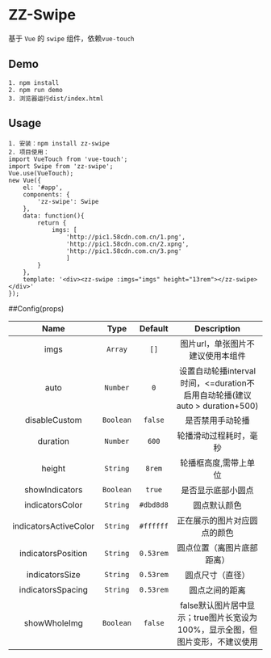 
# ZZ-Swipe

基于 `Vue` 的 `swipe` 组件，依赖`vue-touch`

## Demo
``` 
1. npm install  
2. npm run demo
3. 浏览器运行dist/index.html
```
## Usage

``` 
1. 安装：npm install zz-swipe
2. 项目使用： 
import VueTouch from 'vue-touch';
import Swipe from 'zz-swipe';
Vue.use(VueTouch); 
new Vue({
    el: '#app',
    components: {
        'zz-swipe': Swipe
    },
    data: function(){
        return {    
            imgs: [
                'http://pic1.58cdn.com.cn/1.png', 
                'http://pic1.58cdn.com.cn/2.xpng',
                'http://pic1.58cdn.com.cn/3.png'
                ]
        }
    },
    template: '<div><zz-swipe :imgs="imgs" height="13rem"></zz-swipe></div>'
});
```

##Config(props)
  
| Name          | Type          | Default  | Description |
|:-------------:|:-------------:|:--------:|:-----------:|
| imgs     | `Array`  | `[]` | 图片url，单张图片不建议使用本组件 |
| auto     | `Number`| `0`| 设置自动轮播interval时间，<=duration不启用自动轮播(建议auto > duration+500) |
| disableCustom | `Boolean` | `false`| 是否禁用手动轮播 |
| duration | `Number` | `600` | 轮播滑动过程耗时，毫秒 |
| height | `String` | `8rem` | 轮播框高度,需带上单位 |
| showIndicators | `Boolean` | `true` | 是否显示底部小圆点 |
| indicatorsColor | `String` | `#dbd8d8` | 圆点默认颜色 |
| indicatorsActiveColor | `String` | `#ffffff` | 正在展示的图片对应圆点的颜色 |
| indicatorsPosition | `String` | `0.53rem` | 圆点位置（离图片底部距离）|
| indicatorsSize | `String` | `0.53rem` | 圆点尺寸（直径） |
| indicatorsSpacing | `String` | `0.53rem` | 圆点之间的距离 |
| showWholeImg | `Boolean` | `false` | false默认图片居中显示；true图片长宽设为100%，显示全图，但图片变形，不建议使用 |